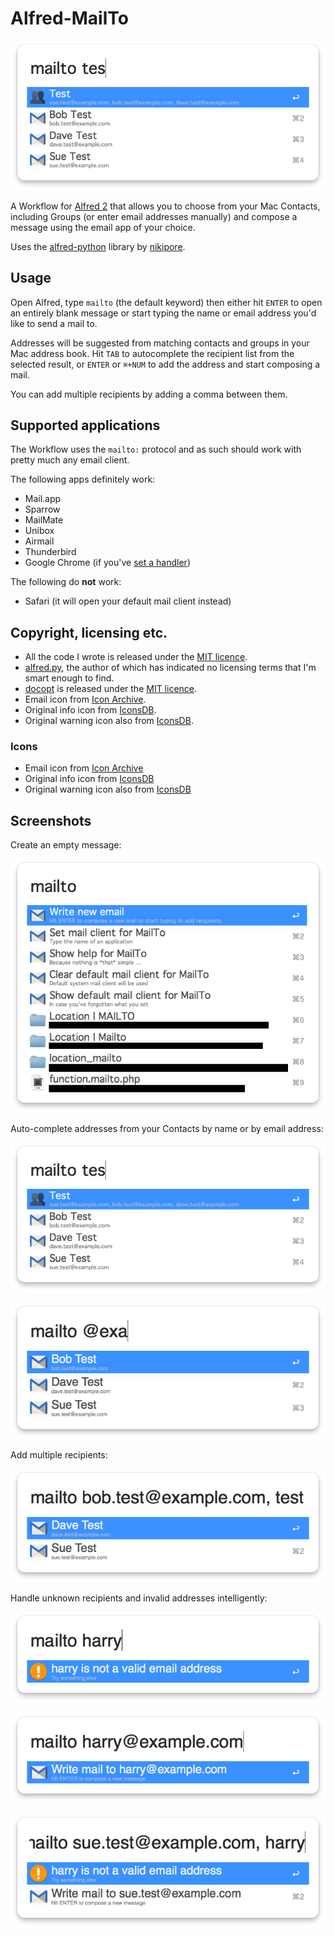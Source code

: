 
Alfred-MailTo
=============

![](img/screenshot-2.png)

A Workflow for [Alfred 2](http://www.alfredapp.com/) that allows you to choose from your Mac Contacts, including Groups (or enter email addresses manually) and compose a message using the email app of your choice.

Uses the [alfred-python](https://github.com/nikipore/alfred-python) library by [nikipore](https://github.com/nikipore).

## Usage ##

Open Alfred, type `mailto` (the default keyword) then either hit `ENTER` to open an entirely blank message or start typing the name or email address you'd like to send a mail to.

Addresses will be suggested from matching contacts and groups in your Mac address book. Hit `TAB` to autocomplete the recipient list from the selected result, or `ENTER` or `⌘+NUM` to add the address and start composing a mail.

You can add multiple recipients by adding a comma between them.

## Supported applications ##

The Workflow uses the `mailto:` protocol and as such should work with pretty much any email client.

The following apps definitely work:

* Mail.app
* Sparrow
* MailMate
* Unibox
* Airmail
* Thunderbird
* Google Chrome (if you've [set a handler](https://support.google.com/chrome/answer/1382847?hl=en))

The following do **not** work:

* Safari (it will open your default mail client instead)

## Copyright, licensing etc. ##

* All the code I wrote is released under the [MIT licence](http://opensource.org/licenses/MIT).
* [alfred.py](https://github.com/nikipore/alfred-python), the author of which has indicated no licensing terms that I'm smart enough to find.
* [docopt](http://docopt.org/) is released under the [MIT licence](http://opensource.org/licenses/MIT).
* Email icon from [Icon Archive](http://www.iconarchive.com/show/plex-icons-by-cornmanthe3rd/Communication-email-2-icon.html).
* Original info icon from [IconsDB](http://www.iconsdb.com/royal-blue-icons/info-icon.html).
* Original warning icon also from [IconsDB](http://www.iconsdb.com/orange-icons/warning-icon.html).

### Icons ###

* Email icon from [Icon Archive](http://www.iconarchive.com/show/plex-icons-by-cornmanthe3rd/Communication-email-2-icon.html)
* Original info icon from [IconsDB](http://www.iconsdb.com/royal-blue-icons/info-icon.html)
* Original warning icon also from [IconsDB](http://www.iconsdb.com/orange-icons/warning-icon.html)

## Screenshots ##

Create an empty message:

![](img/screenshot-1.png "Create an empty message")

Auto-complete addresses from your Contacts by name or by email address:

![](img/screenshot-2.png "Auto-complete from your address book by name")

![](img/screenshot-3.png "Auto-complete from your address book by email address")

Add multiple recipients:

![](img/screenshot-4.png "Add multiple recipients")

Handle unknown recipients and invalid addresses intelligently:

![](img/screenshot-5.png "Enter recipients manually")

![](img/screenshot-6.png "No mails to invalid addresses")

![](img/screenshot-7.png "Mail only valid addresses")
